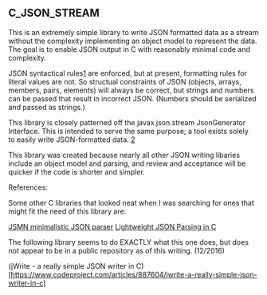 ## C_JSON_STREAM

This is an extremely simple library to write JSON formatted data as a stream 
without the complexity implementing an object model to represent the data. The
goal is to enable JSON output in C with reasonably minimal code and complexity.

JSON syntactical rules[1] are enforced, but at present, formatting rules for literal 
values are not. So structual constraints of JSON (objects, arrays, members, 
pairs, elements) will always be correct, but strings and numbers can be passed
that result in incorrect JSON. (Numbers should be serialized and passed as
strings.)

This library is closely patterned off the javax.json.stream JsonGenerator 
Interface. This is intended to serve the same purpose; a tool exists solely  
to easily write JSON-formatted data. [2]

This library was created because nearly all other JSON writing libaries include 
an object model and parsing, and review and acceptance will be quicker if the
code is shorter and simpler.

References: 

[1]: http://www.json.org/
[2]: http://docs.oracle.com/javaee/7/api/javax/json/stream/JsonGenerator.html

Some other C libraries that looked neat when I was searching for ones that might 
fit the need of this library are:

[JSMN minimalistic JSON parser](http://zserge.com/jsmn.html)
[Lightweight JSON Parsing in C](http://www.cis.rit.edu/~krz/hacks/jsoncvt/) 

The following library seems to do EXACTLY what this one does, but does not
appear to be in a public repository as of this writing. (12/2016)

(jWrite - a really simple JSON writer in C)[https://www.codeproject.com/articles/887604/jwrite-a-really-simple-json-writer-in-c]

